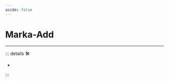 ```yaml
---
aside: false
---
```

# Marka-Add

---

<!-- =================================================== -->
<!-- =================================================== -->
<!-- =================================================== -->
<!-- =================================================== -->
<!-- =================================================== -->
::: details 🛠

-

:::

